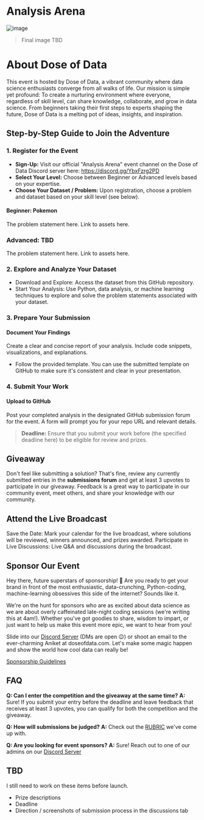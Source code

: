 # Analysis Arena 
![image](https://github.com/Dose-of-Data/analysis-arena/assets/2257834/8661c0e6-c64a-40b9-978a-b8f298b9f85e)
> Final image TBD


# About Dose of Data

This event is hosted by Dose of Data, a vibrant community where data science enthusiasts converge from all walks of life. Our mission is simple yet profound: To create a nurturing environment where everyone, regardless of skill level, can share knowledge, collaborate, and grow in data science. From beginners taking their first steps to experts shaping the future, Dose of Data is a melting pot of ideas, insights, and inspiration.

## Step-by-Step Guide to Join the Adventure

### 1. Register for the Event

- **Sign-Up:** Visit our official "Analysis Arena" event channel on the Dose of Data Discord server here:  https://discord.gg/YbxFzrg2PD
- **Select Your Level:** Choose between Beginner or Advanced levels based on your expertise.
- **Choose Your Dataset / Problem:** Upon registration, choose a problem and dataset based on your skill level (see below).

#### Beginner: Pokemon 

The problem statement here.  Link to assets here.

### Advanced: TBD

The problem statement here.  Link to assets here.

### 2. Explore and Analyze Your Dataset

- Download and Explore: Access the dataset from this GitHub repository.
- Start Your Analysis: Use Python, data analysis, or machine learning techniques to explore and solve the problem statements associated with your dataset.

### 3. Prepare Your Submission

#### Document Your Findings
Create a clear and concise report of your analysis. Include code snippets, visualizations, and explanations.
- Follow the provided template. You can use the submitted template on GitHub to make sure it's consistent and clear in your presentation.

### 4. Submit Your Work

#### Upload to GitHub
Post your completed analysis in the designated GitHub submission forum for the event.  A form will prompt you for your repo URL and relevant details.

> **Deadline:** Ensure that you submit your work before (the specified deadline here) to be eligible for review and prizes.

## Giveaway
Don't feel like submitting a solution?  That's fine, review any currently submitted entries in the **submissions forum** and get at least 3 upvotes to participate in our giveaway.  Feedback is a great way to participate in our community event, meet others, and share your knowledge with our community.

## Attend the Live Broadcast

Save the Date: Mark your calendar for the live broadcast, where solutions will be reviewed, winners announced, and prizes awarded.
Participate in Live Discussions: Live Q&A and discussions during the broadcast.

## Sponsor Our Event

Hey there, future superstars of sponsorship! 🌟 Are you ready to get your brand in front of the most enthusiastic, data-crunching, Python-coding, machine-learning obsessives this side of the internet? Sounds like it.

We're on the hunt for sponsors who are as excited about data science as we are about overly caffeinated late-night coding sessions (we're writing this at 4am!). Whether you've got goodies to share, wisdom to impart, or just want to help us make this event more epic, we want to hear from you!

Slide into our [Discord Server](https://discord.gg/YbxFzrg2PD) (DMs are open 😉) or shoot an email to the ever-charming Aniket at doseofdata.com. Let's make some magic happen and show the world how cool data can really be!

[Sponsorship Guidelines](SPONSORS.md)

## FAQ

**Q: Can I enter the competition and the giveaway at the same time?**
**A:** Sure!  If you submit your entry before the deadline and leave feedback that receives at least 3 upvotes, you can qualify for both the competition and the giveaway.

**Q: How will submissions be judged?**
**A:** Check out the [RUBRIC](RUBRIC.md) we've come up with.

**Q: Are you looking for event sponsors?**
**A:** Sure!  Reach out to one of our admins on our [Discord Server](https://discord.gg/YbxFzrg2PD)

## TBD

I still need to work on these items before launch.

- Prize descriptions
- Deadline
- Direction / screenshots of submission process in the discussions tab
